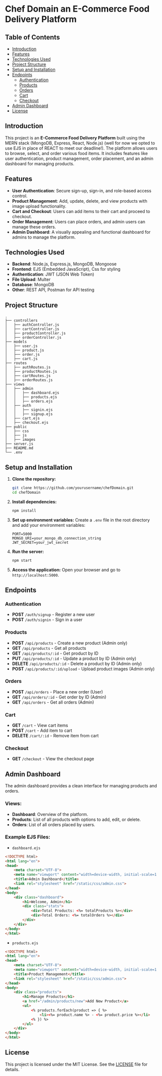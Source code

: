 # Chef Domain an E-Commerce Food Delivery Platform

## Table of Contents
- [Introduction](#introduction)
- [Features](#features)
- [Technologies Used](#technologies-used)
- [Project Structure](#project-structure)
- [Setup and Installation](#setup-and-installation)
- [Endpoints](#endpoints)
  - [Authentication](#authentication)
  - [Products](#products)
  - [Orders](#orders)
  - [Cart](#cart)
  - [Checkout](#checkout)
- [Admin Dashboard](#admin-dashboard)
- [License](#license)

## Introduction
This project is an **E-Commerce Food Delivery Platform** built using the MERN stack (MongoDB, Express, React, Node.js) (well for now we opted to use EJS in place of REACT to meet our deadline!). The platform allows users to browse, select, and order various food items. It includes features like user authentication, product management, order placement, and an admin dashboard for managing products.

## Features
- **User Authentication**: Secure sign-up, sign-in, and role-based access control.
- **Product Management**: Add, update, delete, and view products with image upload functionality.
- **Cart and Checkout**: Users can add items to their cart and proceed to checkout.
- **Order Management**: Users can place orders, and admin users can manage these orders.
- **Admin Dashboard**: A visually appealing and functional dashboard for admins to manage the platform.

## Technologies Used
- **Backend**: Node.js, Express.js, MongoDB, Mongoose
- **Frontend**: EJS (Embedded JavaScript), Css for styling
- **Authentication**: JWT (JSON Web Token)
- **File Upload**: Multer
- **Database**: MongoDB
- **Other**: REST API, Postman for API testing

## Project Structure
```
.
├── controllers
│   ├── authController.js
│   ├── cartController.js
│   ├── productController.js
│   ├── orderController.js
├── models
│   ├── user.js
│   ├── product.js
│   ├── order.js
│   ├── cart.js
├── routes
│   ├── authRoutes.js
│   ├── productRoutes.js
│   ├── cartRoutes.js
│   ├── orderRoutes.js
├── views
│   ├── admin
│   │   ├── dashboard.ejs
│   │   ├── products.ejs
│   │   ├── orders.ejs
│   ├── auth
│   │   ├── signin.ejs
│   │   ├── signup.ejs
│   ├── cart.ejs
│   ├── checkout.ejs
├── public
│   ├── css
│   ├── js
│   ├── images
├── server.js
├── README.md
└── .env
```

## Setup and Installation

1. **Clone the repository:**
   ```bash
   git clone https://github.com/yourusername/chefDomain.git
   cd chefDomain
   ```

2. **Install dependencies:**
   ```bash
   npm install
   ```

3. **Set up environment variables:**
   Create a `.env` file in the root directory and add your environment variables:
   ```
   PORT=5000
   MONGO_URI=your_mongo_db_connection_string
   JWT_SECRET=your_jwt_secret
   ```

4. **Run the server:**
   ```bash
   npm start
   ```

5. **Access the application:**
   Open your browser and go to `http://localhost:5000`.

## Endpoints

### Authentication
- **POST** `/auth/signup` - Register a new user
- **POST** `/auth/signin` - Sign in a user

### Products
- **POST** `/api/products` - Create a new product (Admin only)
- **GET** `/api/products` - Get all products
- **GET** `/api/products/:id` - Get product by ID
- **PUT** `/api/products/:id` - Update a product by ID (Admin only)
- **DELETE** `/api/products/:id` - Delete a product by ID (Admin only)
- **POST** `/api/products/:id/upload` - Upload product images (Admin only)

### Orders
- **POST** `/api/orders` - Place a new order (User)
- **GET** `/api/orders/:id` - Get order by ID (Admin)
- **GET** `/api/orders` - Get all orders (Admin)

### Cart
- **GET** `/cart` - View cart items
- **POST** `/cart` - Add item to cart
- **DELETE** `/cart/:id` - Remove item from cart

### Checkout
- **GET** `/checkout` - View the checkout page

## Admin Dashboard

The admin dashboard provides a clean interface for managing products and orders.

### Views:
- **Dashboard**: Overview of the platform.
- **Products**: List of all products with options to add, edit, or delete.
- **Orders**: List of all orders placed by users.

### Example EJS Files:
- `dashboard.ejs`
```html
<!DOCTYPE html>
<html lang="en">
<head>
    <meta charset="UTF-8">
    <meta name="viewport" content="width=device-width, initial-scale=1.0">
    <title>Admin Dashboard</title>
    <link rel="stylesheet" href="/static/css/admin.css">
</head>
<body>
    <div class="dashboard">
        <h1>Welcome, Admin</h1>
        <div class="stats">
            <div>Total Products: <%= totalProducts %></div>
            <div>Total Orders: <%= totalOrders %></div>
        </div>
    </div>
</body>
</html>
```

- `products.ejs`
```html
<!DOCTYPE html>
<html lang="en">
<head>
    <meta charset="UTF-8">
    <meta name="viewport" content="width=device-width, initial-scale=1.0">
    <title>Product Management</title>
    <link rel="stylesheet" href="/static/css/admin.css">
</head>
<body>
    <div class="products">
        <h1>Manage Products</h1>
        <a href="/admin/products/new">Add New Product</a>
        <ul>
            <% products.forEach(product => { %>
                <li><%= product.name %> - <%= product.price %></li>
            <% }) %>
        </ul>
    </div>
</body>
</html>
```

## License

This project is licensed under the MIT License. See the [LICENSE](LICENSE) file for details.
`
